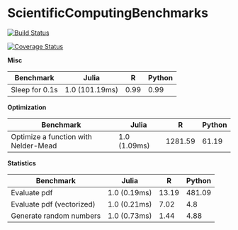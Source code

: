 # ScientificComputingBenchmarks

[![Build Status](https://travis-ci.org/jonathanBieler/ScientificComputingBenchmarks.jl.svg?branch=master)](https://travis-ci.org/jonathanBieler/ScientificComputingBenchmarks.jl)

[![Coverage Status](https://coveralls.io/repos/jonathanBieler/ScientificComputingBenchmarks.jl/badge.svg?branch=master&service=github)](https://coveralls.io/github/jonathanBieler/ScientificComputingBenchmarks.jl?branch=master)

**Misc**
>
| Benchmark | Julia | R | Python |
| --- | --- | --- | --- |
|Sleep for 0.1s|1.0 (101.19ms)|0.99|0.99|
>
**Optimization**
>
| Benchmark | Julia | R | Python |
| --- | --- | --- | --- |
|Optimize a function with Nelder-Mead|1.0 (1.09ms)|1281.59|61.19|
>
**Statistics**
>
| Benchmark | Julia | R | Python |
| --- | --- | --- | --- |
|Evaluate pdf|1.0 (0.19ms)|13.19|481.09|
|Evaluate pdf (vectorized)|1.0 (0.21ms)|7.02|4.8|
|Generate random numbers|1.0 (0.73ms)|1.44|4.88|
